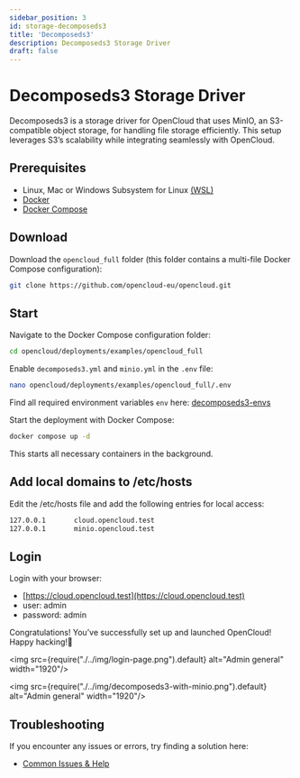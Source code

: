 ```yaml
---
sidebar_position: 3
id: storage-decomposeds3
title: 'Decomposeds3'
description: Decomposeds3 Storage Driver
draft: false
---
```


# Decomposeds3 Storage Driver

Decomposeds3 is a storage driver for OpenCloud that uses MinIO, an S3-compatible object storage, for handling file storage efficiently. This setup leverages S3’s scalability while integrating seamlessly with OpenCloud.

## Prerequisites

- Linux, Mac or Windows Subsystem for Linux [(WSL)](https://learn.microsoft.com/en-us/windows/wsl/install)
- [Docker](https://docs.docker.com/compose/install/)
- [Docker Compose](https://docs.docker.com/compose/install/)

## Download

Download the `opencloud_full` folder (this folder contains a multi-file Docker Compose configuration):

```bash
git clone https://github.com/opencloud-eu/opencloud.git
```

## Start

Navigate to the Docker Compose configuration folder:

```bash
cd opencloud/deployments/examples/opencloud_full
```

Enable `decomposeds3.yml` and `minio.yml` in the `.env` file:

```bash
nano opencloud/deployments/examples/opencloud_full/.env
```

Find all required environment variables `env` here: [decomposeds3-envs](https://github.com/opencloud-eu/opencloud/blob/main/services/storage-users/pkg/config/config.go#L143-L176)

Start the deployment with Docker Compose:

```bash
docker compose up -d
```

This starts all necessary containers in the background.

## Add local domains to /etc/hosts

Edit the /etc/hosts file and add the following entries for local access:

```bash
127.0.0.1       cloud.opencloud.test
127.0.0.1       minio.opencloud.test
```

## Login

Login with your browser:

- [https://cloud.opencloud.test](https://cloud.opencloud.test)
- user: admin
- password: admin

Congratulations! You’ve successfully set up and launched OpenCloud! Happy hacking!🚀

<img src={require("./../img/login-page.png").default} alt="Admin general" width="1920"/>

<img src={require("./../img/decomposeds3-with-minio.png").default} alt="Admin general" width="1920"/>

## Troubleshooting

If you encounter any issues or errors, try finding a solution here:

- [Common Issues & Help](../../resources/common-issues.md)
